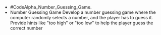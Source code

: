 + #CodeAlpha_Number_Guessing_Game.
+ Number Guessing Game
  Develop a number guessing game where the
  computer randomly selects a number, and the
  player has to guess it. Provide hints like "too high"
  or "too low" to help the player guess the correct
  number
